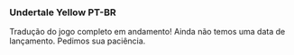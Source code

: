 ### Undertale Yellow PT-BR

Tradução do jogo completo em andamento! Ainda não temos uma data de lançamento. Pedimos sua paciência.